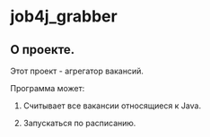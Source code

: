 # job4j_grabber

## О проекте.

Этот проект - агрегатор вакансий.

Программа может:

1. Считывает все вакансии относящиеся к Java.

2. Запускаться по расписанию.